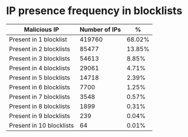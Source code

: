 # IP presence frequency in blocklists
| Malicious IP | Number of IPs | % |
|----|----|----|
| Present in 1 blocklist | 419760 | 68.02% |
| Present in 2 blocklists | 85477 | 13.85% |
| Present in 3 blocklists | 54613 | 8.85% |
| Present in 4 blocklists | 29061 | 4.71% |
| Present in 5 blocklists | 14718 | 2.39% |
| Present in 6 blocklists | 7700 | 1.25% |
| Present in 7 blocklists | 3548 | 0.57% |
| Present in 8 blocklists | 1899 | 0.31% |
| Present in 9 blocklists | 239 | 0.04% |
| Present in 10 blocklists | 64 | 0.01% |
